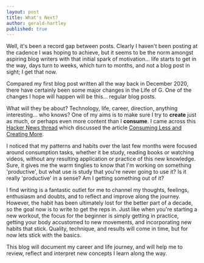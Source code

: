 ```yaml
---
layout: post
title: What's Next?
author: gerald-hartley
published: true
---
```



Well, it's been a record gap between posts. Clearly I haven't been posting at the cadence I was hoping to achieve, but it seems to be the norm amongst aspiring blog writers with that initial spark of motivation... life starts to get in the way, days turn to weeks, which turn to months, and not a blog post in sight; I get that now.

Compared my first blog post written all the way back in December 2020, there have certainly been some major changes in the Life of G. One of the changes I hope will happen will be this... regular blog posts.

What will they be about? Technology, life, career, direction, anything interesting... who knows? One of my aims is to  make sure I try to <b>create</b> just as much, or perhaps even more content than I <b>consume</b>. I came across this  <a href="https://news.ycombinator.com/item?id=20781463/">Hacker News thread</a> which discussed the article <a href="https://blog.tjcx.me/p/consume-less-create-more">Consuming Less and Creating More</a>.

I noticed that my patterns and habits over the last few months were focused around consumption tasks, whether it be study, reading books or watching videos, without any resulting application or practice of this new knowledge. Sure, it gives me the warm tinglies to know that I'm working on something 'productive', but what use is study that you're never going to use it? Is it really 'productive' in a sense? Am I getting something out of it?

I find writing is a fantastic outlet for me to channel my thoughts, feelings, enthusiasm and doubts, and to reflect and improve along the journey. However, the habit has been ultimately lost for the better part of a decade, so the goal now is to write to get the reps in. Just like when you're starting a new workout, the focus for the beginner is simply getting in practice, getting your body accustomed to new movements, and incorporating new habits that stick. Quality, technique, and results will come in time, but for now lets stick with the basics.

This blog will document my career and life journey, and will help me to review, reflect and interpret new concepts I learn along the way.